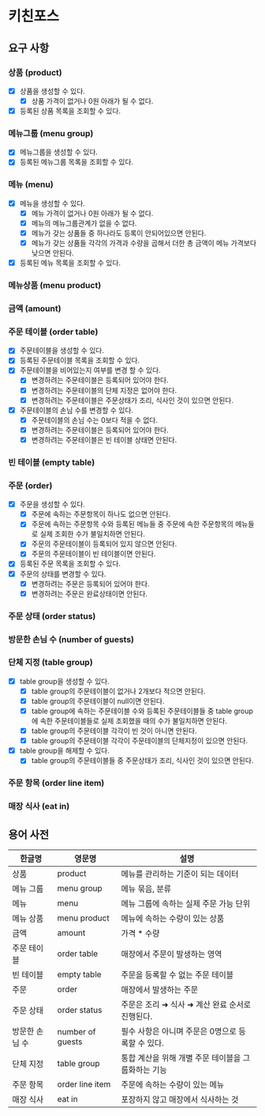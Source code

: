 # 키친포스

## 요구 사항
### 상품 (product)
- [x] 상품을 생성할 수 있다.
    - [x] 상품 가격이 없거나 0원 아래가 될 수 없다.
- [x] 등록된 상품 목록을 조회할 수 있다.

### 메뉴그룹 (menu group)
- [x] 메뉴그룹을 생성할 수 있다.
- [x] 등록된 메뉴그룹 목록을 조회할 수 있다.

### 메뉴 (menu)
- [x] 메뉴을 생성할 수 있다.
    - [x] 메뉴 가격이 없거나 0원 아래가 될 수 없다.
    - [x] 메뉴의 메뉴그룹관계가 없을 수 없다.
    - [x] 메뉴가 갖는 상품들 중 하나라도 등록이 안되어있으면 안된다.
    - [x] 메뉴가 갖는 상품들 각각의 가격과 수량을 곱해서 더한 총 금액이 메뉴 가격보다 낮으면 안된다.
- [x] 등록된 메뉴 목록을 조회할 수 있다.

### 메뉴상품 (menu product)

### 금액 (amount)

### 주문 테이블 (order table)
- [x] 주문테이블을 생성할 수 있다.
- [x] 등록된 주문테이블 목록을 조회할 수 있다.
- [x] 주문테이블을 비어있는지 여부를 변경 할 수 있다.
    - [x] 변경하려는 주문테이블은 등록되어 있어야 한다.
    - [x] 변경하려는 주문테이블의 단체 지정은 없어야 한다.
    - [x] 변경하려는 주문테이블은 주문상태가 조리, 식사인 것이 있으면 안된다.
- [x] 주문테이블의 손님 수를 변경할 수 있다.
    - [x] 주문테이블의 손님 수는 0보다 적을 수 없다.
    - [x] 변경하려는 주문테이블은 등록되어 있어야 한다.
    - [x] 변경하려는 주문테이블은 빈 테이블 상태면 안된다.

### 빈 테이블 (empty table)

### 주문 (order)
- [x] 주문을 생성할 수 있다.
    - [x] 주문에 속하는 주문항목이 하나도 없으면 안된다.
    - [x] 주문에 속하는 주문항목 수와 등록된 메뉴들 중 주문에 속한 주문항목의 메뉴들로 실제 조회한 수가 불일치하면 안된다.
    - [x] 주문의 주문테이블이 등록되어 있지 않으면 안된다.
    - [x] 주문의 주문테이블이 빈 테이블이면 안된다.
- [x] 등록된 주문 목록을 조회할 수 있다.
- [x] 주문의 상태를 변경할 수 있다.
    - [x] 변경하려는 주문은 등록되어 있어야 한다.
    - [x] 변경하려는 주문은 완료상태이면 안된다.

### 주문 상태 (order status)

### 방문한 손님 수 (number of guests)

### 단체 지정 (table group)
- [x] table group을 생성할 수 있다.
    - [x] table group의 주문테이블이 없거나 2개보다 적으면 안된다.
    - [x] table group의 주문테이블이 null이면 안된다.
    - [x] table group에 속하는 주문테이블 수와 등록된 주문테이블들 중 table group에 속한 주문테이블들로 실제 조회했을 때의 수가 불일치하면 안된다.
    - [x] table group의 주문테이블 각각이 빈 것이 아니면 안된다.
    - [x] table group의 주문테이블 각각이 주문테이블의 단체지정이 있으면 안된다.
- [x] table group을 해제할 수 있다.
    - [x] table group의 주문테이블들 중 주문상태가 조리, 식사인 것이 있으면 안된다.

### 주문 항목 (order line item)

### 매장 식사 (eat in)




## 용어 사전

| 한글명 | 영문명 | 설명 |
| --- | --- | --- |
| 상품 | product | 메뉴를 관리하는 기준이 되는 데이터 |
| 메뉴 그룹 | menu group | 메뉴 묶음, 분류 |
| 메뉴 | menu | 메뉴 그룹에 속하는 실제 주문 가능 단위 |
| 메뉴 상품 | menu product | 메뉴에 속하는 수량이 있는 상품 |
| 금액 | amount | 가격 * 수량 |
| 주문 테이블 | order table | 매장에서 주문이 발생하는 영역 |
| 빈 테이블 | empty table | 주문을 등록할 수 없는 주문 테이블 |
| 주문 | order | 매장에서 발생하는 주문 |
| 주문 상태 | order status | 주문은 조리 ➜ 식사 ➜ 계산 완료 순서로 진행된다. |
| 방문한 손님 수 | number of guests | 필수 사항은 아니며 주문은 0명으로 등록할 수 있다. |
| 단체 지정 | table group | 통합 계산을 위해 개별 주문 테이블을 그룹화하는 기능 |
| 주문 항목 | order line item | 주문에 속하는 수량이 있는 메뉴 |
| 매장 식사 | eat in | 포장하지 않고 매장에서 식사하는 것 |
